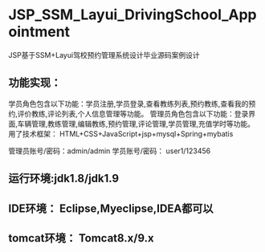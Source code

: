 # JSP_SSM_Layui_DrivingSchool_Appointment
JSP基于SSM+Layui驾校预约管理系统设计毕业源码案例设计

## 功能实现：
  学员角色包含以下功能：学员注册,学员登录,查看教练列表,预约教练,查看我的预约,评价教练,评论列表,个人信息管理等功能。
  管理员角色包含以下功能：登录界面,车辆管理,教练管理,编辑教练,预约管理,评论管理,学员管理,充值学时等功能。
  用了技术框架： HTML+CSS+JavaScript+jsp+mysql+Spring+mybatis

管理员账号/密码：admin/admin
学员账号/密码： user1/123456

## 运行环境:jdk1.8/jdk1.9
## IDE环境： Eclipse,Myeclipse,IDEA都可以
## tomcat环境： Tomcat8.x/9.x 
